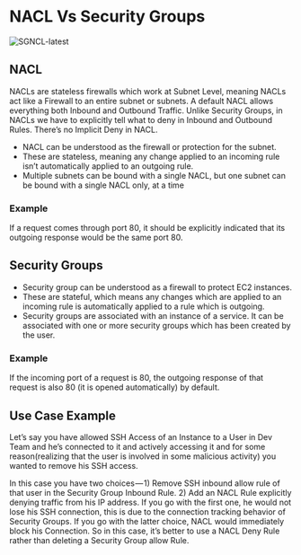 # NACL Vs Security Groups

![SGNCL-latest](https://user-images.githubusercontent.com/110179866/187655441-f47ffa82-472b-4fd0-982f-8b792af2e78e.jpg)


## NACL

NACLs are stateless firewalls which work at Subnet Level, meaning NACLs act like a Firewall to an entire subnet or subnets. A default NACL allows everything both Inbound and Outbound Traffic. Unlike Security Groups, in NACLs we have to explicitly tell what to deny in Inbound and Outbound Rules. There’s no Implicit Deny in NACL.


- NACL can be understood as the firewall or protection for the subnet.
- These are stateless, meaning any change applied to an incoming rule isn’t automatically applied to an outgoing rule.
- Multiple subnets can be bound with a single NACL, but one subnet can be bound with a single NACL only, at a time

### Example

If a request comes through port 80, it should be explicitly indicated that its outgoing response would be the same port 80.


## Security Groups

- Security group can be understood as a firewall to protect EC2 instances.
- These are stateful, which means any changes which are applied to an incoming rule is automatically applied to a rule which is outgoing.
- Security groups are associated with an instance of a service. It can be associated with one or more security groups which has been created by the user.
  
### Example

If the incoming port of a request is 80, the outgoing response of that request is also 80 (it is opened automatically) by default.


## Use Case Example

Let’s say you have allowed SSH Access of an Instance to a User in Dev Team and he’s connected to it and actively accessing it and for some reason(realizing that the user is involved in some malicious activity) you wanted to remove his SSH access.

In this case you have two choices — 1) Remove SSH inbound allow rule of that user in the Security Group Inbound Rule. 2) Add an NACL Rule explicitly denying traffic from his IP address. If you go with the first one, he would not lose his SSH connection, this is due to the connection tracking behavior of Security Groups. If you go with the latter choice, NACL would immediately block his Connection. So in this case, it’s better to use a NACL Deny Rule rather than deleting a Security Group allow Rule.
